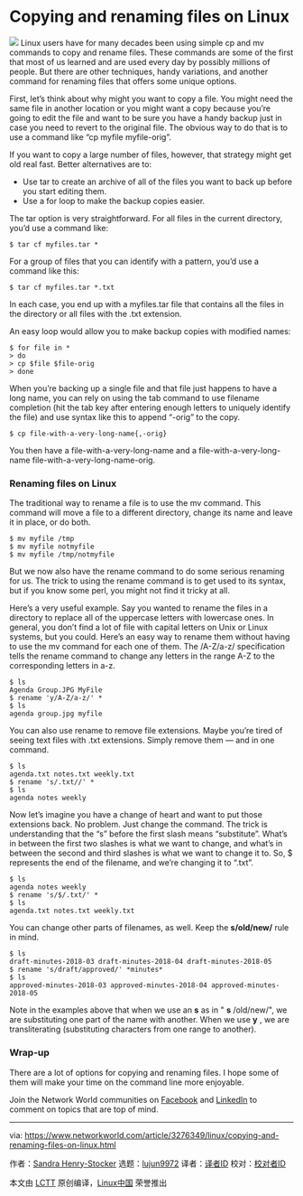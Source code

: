 Copying and renaming files on Linux
======
![](https://images.idgesg.net/images/article/2018/05/trees-100759415-large.jpg)
Linux users have for many decades been using simple cp and mv commands to copy and rename files. These commands are some of the first that most of us learned and are used every day by possibly millions of people. But there are other techniques, handy variations, and another command for renaming files that offers some unique options.

First, let’s think about why might you want to copy a file. You might need the same file in another location or you might want a copy because you’re going to edit the file and want to be sure you have a handy backup just in case you need to revert to the original file. The obvious way to do that is to use a command like “cp myfile myfile-orig”.

If you want to copy a large number of files, however, that strategy might get old real fast. Better alternatives are to:

  * Use tar to create an archive of all of the files you want to back up before you start editing them.
  * Use a for loop to make the backup copies easier.



The tar option is very straightforward. For all files in the current directory, you’d use a command like:
```
$ tar cf myfiles.tar *

```

For a group of files that you can identify with a pattern, you’d use a command like this:
```
$ tar cf myfiles.tar *.txt

```

In each case, you end up with a myfiles.tar file that contains all the files in the directory or all files with the .txt extension.

An easy loop would allow you to make backup copies with modified names:
```
$ for file in *
> do
> cp $file $file-orig
> done

```

When you’re backing up a single file and that file just happens to have a long name, you can rely on using the tab command to use filename completion (hit the tab key after entering enough letters to uniquely identify the file) and use syntax like this to append “-orig” to the copy.
```
$ cp file-with-a-very-long-name{,-orig}

```

You then have a file-with-a-very-long-name and a file-with-a-very-long-name file-with-a-very-long-name-orig.

### Renaming files on Linux

The traditional way to rename a file is to use the mv command. This command will move a file to a different directory, change its name and leave it in place, or do both.
```
$ mv myfile /tmp
$ mv myfile notmyfile
$ mv myfile /tmp/notmyfile

```

But we now also have the rename command to do some serious renaming for us. The trick to using the rename command is to get used to its syntax, but if you know some perl, you might not find it tricky at all.

Here’s a very useful example. Say you wanted to rename the files in a directory to replace all of the uppercase letters with lowercase ones. In general, you don’t find a lot of file with capital letters on Unix or Linux systems, but you could. Here’s an easy way to rename them without having to use the mv command for each one of them. The /A-Z/a-z/ specification tells the rename command to change any letters in the range A-Z to the corresponding letters in a-z.
```
$ ls
Agenda Group.JPG MyFile
$ rename 'y/A-Z/a-z/' *
$ ls
agenda group.jpg myfile

```

You can also use rename to remove file extensions. Maybe you’re tired of seeing text files with .txt extensions. Simply remove them — and in one command.
```
$ ls
agenda.txt notes.txt weekly.txt
$ rename 's/.txt//' *
$ ls
agenda notes weekly

```

Now let’s imagine you have a change of heart and want to put those extensions back. No problem. Just change the command. The trick is understanding that the “s” before the first slash means “substitute”. What’s in between the first two slashes is what we want to change, and what’s in between the second and third slashes is what we want to change it to. So, $ represents the end of the filename, and we’re changing it to “.txt”.
```
$ ls
agenda notes weekly
$ rename 's/$/.txt/' *
$ ls
agenda.txt notes.txt weekly.txt

```

You can change other parts of filenames, as well. Keep the **s/old/new/** rule in mind.
```
$ ls
draft-minutes-2018-03 draft-minutes-2018-04 draft-minutes-2018-05
$ rename 's/draft/approved/' *minutes*
$ ls
approved-minutes-2018-03 approved-minutes-2018-04 approved-minutes-2018-05

```

Note in the examples above that when we use an **s** as in  " **s** /old/new/", we are substituting one part of the name with another. When we use **y** , we are transliterating (substituting characters from one range to another).

### Wrap-up

There are a lot of options for copying and renaming files. I hope some of them will make your time on the command line more enjoyable.

Join the Network World communities on [Facebook][1] and [LinkedIn][2] to comment on topics that are top of mind.

--------------------------------------------------------------------------------

via: https://www.networkworld.com/article/3276349/linux/copying-and-renaming-files-on-linux.html

作者：[Sandra Henry-Stocker][a]
选题：[lujun9972](https://github.com/lujun9972)
译者：[译者ID](https://github.com/译者ID)
校对：[校对者ID](https://github.com/校对者ID)

本文由 [LCTT](https://github.com/LCTT/TranslateProject) 原创编译，[Linux中国](https://linux.cn/) 荣誉推出

[a]:https://www.networkworld.com/author/Sandra-Henry_Stocker/
[1]:https://www.facebook.com/NetworkWorld/
[2]:https://www.linkedin.com/company/network-world
